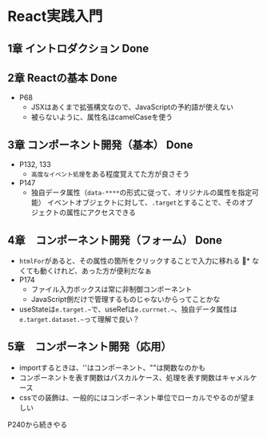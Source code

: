 # React実践入門

## 1章 イントロダクション Done
## 2章 Reactの基本 Done
* P68
    * JSXはあくまで拡張構文なので、JavaScriptの予約語が使えない
    * 被らないように、属性名はcamelCaseを使う
## 3章 コンポーネント開発（基本） Done
* P132, 133
    * `高度なイベント処理`をある程度覚えてた方が良さそう
* P147
    * 独自データ属性（`data-****`の形式に従って、オリジナルの属性を指定可能）
イベントオブジェクトに対して、`.target`とすることで、そのオブジェクトの属性にアクセスできる
## 4章　コンポーネント開発（フォーム） Done
* `htmlFor`があると、その属性の箇所をクリックすることで入力に移れる
    * なくても動くけれど、あった方が便利だなぁ
* P174
    * ファイル入力ボックスは常に非制御コンポーネント
    * JavaScript側だけで管理するものじゃないからってことかな
* useStateは`e.target.~`で、useRefは`e.currnet.~`、独自データ属性は`e.target.dataset.~`って理解で良い？

## 5章　コンポーネント開発（応用）
* importするときは、''はコンポーネント、""は関数なのかも
* コンポーネントを表す関数はパスカルケース、処理を表す関数はキャメルケース
* cssでの装飾は、一般的にはコンポーネント単位でローカルでやるのが望ましい

P240から続きやる